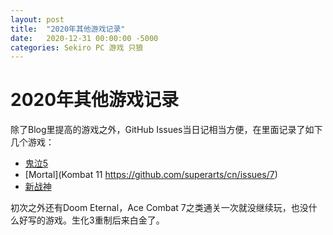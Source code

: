 ```yaml
---
layout: post
title:  "2020年其他游戏记录"
date:   2020-12-31 00:00:00 -5000
categories: Sekiro PC 游戏 只狼
---
```


# 2020年其他游戏记录

除了Blog里提高的游戏之外，GitHub Issues当日记相当方便，在里面记录了如下几个游戏：

- [鬼泣5](https://github.com/superarts/cn/issues/1)
- [Mortal](Kombat 11 https://github.com/superarts/cn/issues/7)
- [新战神](https://github.com/superarts/cn/issues/8)

初次之外还有Doom Eternal，Ace Combat 7之类通关一次就没继续玩，也没什么好写的游戏。生化3重制后来白金了。
